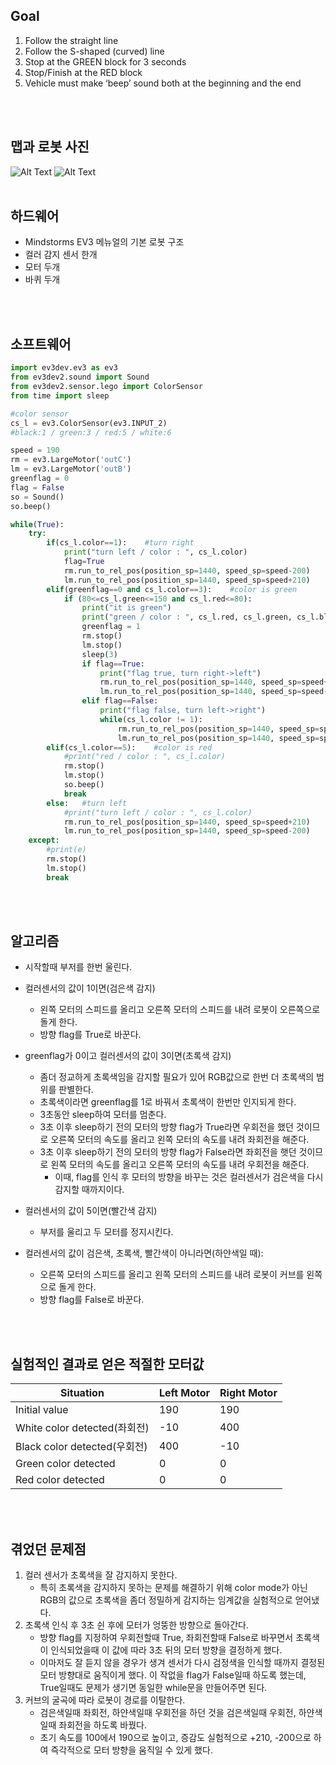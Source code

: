 ## Goal
1. Follow the straight line
2. Follow the S-shaped (curved) line
3. Stop at the GREEN block for 3 seconds
4. Stop/Finish at the RED block
5. Vehicle must make ‘beep’ sound both at the beginning and the end
<br>
<br>

## 맵과 로봇 사진
![Alt Text](/assets/images/MindstormsEV3/map_s.jpeg)
![Alt Text](/assets/images/MindstormsEV3/robot_s.jpeg)
<br>
<br>

## 하드웨어
- Mindstorms EV3 메뉴얼의 기본 로봇 구조
- 컬러 감지 센서 한개
- 모터 두개
- 바퀴 두개
<br>
<br>

## 소프트웨어
```python
import ev3dev.ev3 as ev3
from ev3dev2.sound import Sound
from ev3dev2.sensor.lego import ColorSensor
from time import sleep

#color sensor
cs_l = ev3.ColorSensor(ev3.INPUT_2)
#black:1 / green:3 / red:5 / white:6

speed = 190
rm = ev3.LargeMotor('outC')
lm = ev3.LargeMotor('outB')
greenflag = 0
flag = False
so = Sound()
so.beep()

while(True):
    try:
        if(cs_l.color==1):    #turn right
            print("turn left / color : ", cs_l.color)
            flag=True
            rm.run_to_rel_pos(position_sp=1440, speed_sp=speed-200)
            lm.run_to_rel_pos(position_sp=1440, speed_sp=speed+210)
        elif(greenflag==0 and cs_l.color==3):    #color is green
            if (80<=cs_l.green<=150 and cs_l.red<=80):
                print("it is green")
                print("green / color : ", cs_l.red, cs_l.green, cs_l.blue)
                greenflag = 1
                rm.stop()
                lm.stop()
                sleep(3)
                if flag==True:
                    print("flag true, turn right->left")
                    rm.run_to_rel_pos(position_sp=1440, speed_sp=speed+210)
                    lm.run_to_rel_pos(position_sp=1440, speed_sp=speed-200)
                elif flag==False:
                    print("flag false, turn left->right")
                    while(cs_l.color != 1):
                        rm.run_to_rel_pos(position_sp=1440, speed_sp=speed-200)
                        lm.run_to_rel_pos(position_sp=1440, speed_sp=speed+210)
        elif(cs_l.color==5):    #color is red
            #print("red / color : ", cs_l.color)
            rm.stop()
            lm.stop()
            so.beep()
            break
        else:   #turn left
            #print("turn left / color : ", cs_l.color)
            rm.run_to_rel_pos(position_sp=1440, speed_sp=speed+210)
            lm.run_to_rel_pos(position_sp=1440, speed_sp=speed-200)
    except:
        #print(e)
        rm.stop()
        lm.stop()
        break
```
<br>
<br>

## 알고리즘
- 시작할때 부저를 한번 울린다.

- 컬러센서의 값이 1이면(검은색 감지)
    - 왼쪽 모터의 스피드를 올리고 오른쪽 모터의 스피드를 내려 로봇이 오른쪽으로 돌게 한다.
    - 방향 flag를 True로 바꾼다.

- greenflag가 0이고 컬러센서의 값이 3이면(초록색 감지)
    - 좀더 정교하게 초록색임을 감지할 필요가 있어 RGB값으로 한번 더 초록색의 범위를 판별한다.
    - 초록색이라면 greenflag를 1로 바꿔서 초록색이 한번만 인지되게 한다.
    - 3초동안 sleep하여 모터를 멈춘다. 
    - 3초 이후 sleep하기 전의 모터의 방향 flag가 True라면 우회전을 했던 것이므로 오른쪽 모터의 속도를 올리고 왼쪽 모터의 속도를 내려 좌회전을 해준다.
    - 3초 이후 sleep하기 전의 모터의 방향 flag가 False라면 좌회전을 햇던 것이므로 왼쪽 모터의 속도를 올리고 오른쪽 모터의 속도를 내려 우회전을 해준다.
        - 이때, flag를 인식 후 모터의 방향을 바꾸는 것은 컬러센서가 검은색을 다시 감지할 때까지이다.

- 컬러센서의 값이 5이면(빨간색 감지)
    - 부저를 울리고 두 모터를 정지시킨다.
    
- 컬러센서의 값이 검은색, 초록색, 빨간색이 아니라면(하얀색일 때):
    - 오른쪽 모터의 스피드를 올리고 왼쪽 모터의 스피드를 내려 로봇이 커브를 왼쪽으로 돌게 한다.
    - 방향 flag를 False로 바꾼다.
<br>
<br>

## 실험적인 결과로 얻은 적절한 모터값


|Situation|Left Motor|Right Motor|
|---|---|---|
|Initial value|190|190|
|White color detected(좌회전)|-10|400|
|Black color detected(우회전)|400|-10|
|Green color detected|0|0|
|Red color detected|0|0|

<br>
<br>

## 겪었던 문제점
1.  컬러 센서가 초록색을 잘 감지하지 못한다.
    - 특히 초록색을 감지하지 못하는 문제를 해결하기 위해 color mode가 아닌 RGB의 값으로 초록색을 좀더 정밀하게 감지하는 임계값을 실험적으로 얻어냈다.
2. 초록색 인식 후 3초 쉰 후에 모터가 엉뚱한 방향으로 돌아간다.
    - 방향 flag를 지정하여 우회전할때 True, 좌회전할때 False로 바꾸면서 초록색이 인식되었을때 이 값에 따라 3초 뒤의 모터 방향을 결정하게 했다.
    - 이마저도 잘 듣지 않을 경우가 생겨 센서가 다시 검정색을 인식할 때까지 결정된 모터 방향대로 움직이게 했다. 이 작없을 flag가 False일때 하도록 했는데, True일때도 문제가 생기면 동일한 while문을 만들어주면 된다.
3. 커브의 굴곡에 따라 로봇이 경로를 이탈한다.
    - 검은색일때 좌회전, 하얀색일때 우회전을 하던 것을 검은색일때 우회전, 하얀색일때 좌회전을 하도록 바꿨다.
    - 초기 속도를 100에서 190으로 높이고, 증감도 실험적으로 +210, -200으로 하여 즉각적으로 모터 방향을 움직일 수 있게 했다.